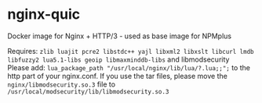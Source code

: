 # nginx-quic
Docker image for Nginx + HTTP/3 - used as base image for NPMplus

Requires: `zlib luajit pcre2 libstdc++ yajl libxml2 libxslt libcurl lmdb libfuzzy2 lua5.1-libs geoip libmaxminddb-libs` and libmodsecurity <br>
Please add: `lua_package_path "/usr/local/nginx/lib/lua/?.lua;;";` to the http part of your nginx.conf.
If you use the tar files, please move the `nginx/libmodsecurity.so.3` file to `/usr/local/modsecurity/lib/libmodsecurity.so.3`
